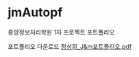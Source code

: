 # jmAutopf
중앙정보처리학원 1차 프로젝트 포트폴리오

포트폴리오 다운로드
[정성희_J&m포트폴리오.pdf](https://github.com/user-attachments/files/17743259/_J.m.pdf)
